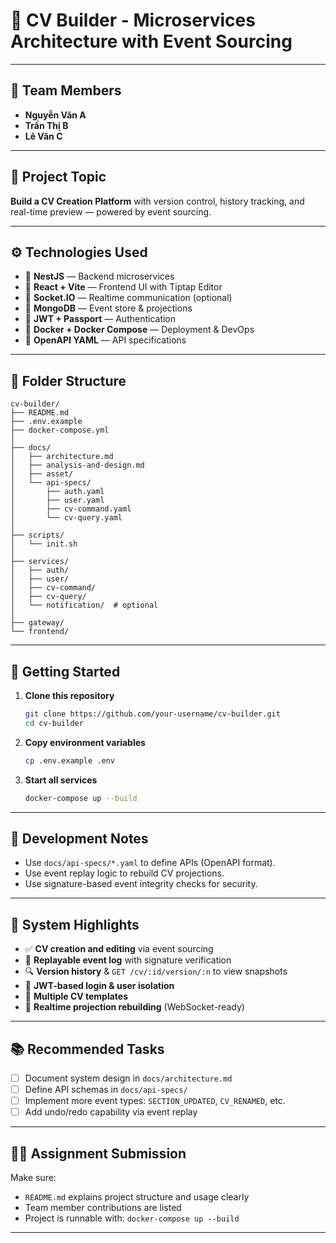 # 🧩 CV Builder - Microservices Architecture with Event Sourcing

---

## 👥 Team Members

- **Nguyễn Văn A**
- **Trần Thị B**
- **Lê Văn C**

---

## 📌 Project Topic

**Build a CV Creation Platform** with version control, history tracking, and real-time preview — powered by event sourcing.

---

## ⚙️ Technologies Used

- 🧠 **NestJS** — Backend microservices
- 🎨 **React + Vite** — Frontend UI with Tiptap Editor
- 📡 **Socket.IO** — Realtime communication (optional)
- 🍃 **MongoDB** — Event store & projections
- 🔐 **JWT + Passport** — Authentication
- 🐳 **Docker + Docker Compose** — Deployment & DevOps
- 📑 **OpenAPI YAML** — API specifications

---

## 📁 Folder Structure

```
cv-builder/
├── README.md
├── .env.example
├── docker-compose.yml
│
├── docs/
│   ├── architecture.md
│   ├── analysis-and-design.md
│   ├── asset/
│   └── api-specs/
│       ├── auth.yaml
│       ├── user.yaml
│       ├── cv-command.yaml
│       └── cv-query.yaml
│
├── scripts/
│   └── init.sh
│
├── services/
│   ├── auth/
│   ├── user/
│   ├── cv-command/
│   ├── cv-query/
│   └── notification/  # optional
│
├── gateway/
└── frontend/
```

---

## 🚀 Getting Started

1. **Clone this repository**

   ```bash
   git clone https://github.com/your-username/cv-builder.git
   cd cv-builder
   ```

2. **Copy environment variables**

   ```bash
   cp .env.example .env
   ```

3. **Start all services**

   ```bash
   docker-compose up --build
   ```

---

## 🧪 Development Notes

- Use `docs/api-specs/*.yaml` to define APIs (OpenAPI format).
- Use event replay logic to rebuild CV projections.
- Use signature-based event integrity checks for security.

---

## 🧭 System Highlights

- ✅ **CV creation and editing** via event sourcing
- 🔁 **Replayable event log** with signature verification
- 🔍 **Version history** & `GET /cv/:id/version/:n` to view snapshots
- 🔐 **JWT-based login & user isolation**
- 📄 **Multiple CV templates**
- 📡 **Realtime projection rebuilding** (WebSocket-ready)

---

## 📚 Recommended Tasks

- [ ] Document system design in `docs/architecture.md`
- [ ] Define API schemas in `docs/api-specs/`
- [ ] Implement more event types: `SECTION_UPDATED`, `CV_RENAMED`, etc.
- [ ] Add undo/redo capability via event replay

---

## 👩‍🏫 Assignment Submission

Make sure:
- `README.md` explains project structure and usage clearly
- Team member contributions are listed
- Project is runnable with: `docker-compose up --build`



---
